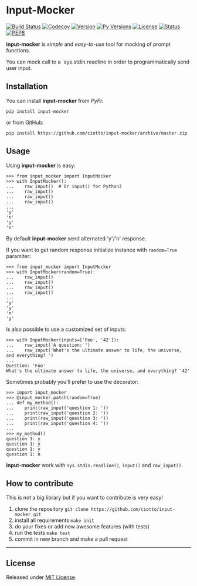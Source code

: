 # Input-Mocker

[![Build Status](https://travis-ci.org/ciotto/input-mocker.svg?branch=master)](https://travis-ci.org/ciotto/input-mocker)
[![Codecov](https://codecov.io/gh/ciotto/input-mocker/branch/master/graph/badge.svg)](https://codecov.io/gh/ciotto/input-mocker)
[![Version](https://badge.fury.io/py/input-mocker.svg)](https://badge.fury.io/py/input-mocker)
[![Py Versions](https://img.shields.io/pypi/pyversions/input-mocker.svg)](https://pypi.python.org/pypi/input-mocker/)
[![License](https://img.shields.io/pypi/l/input-mocker.svg)](https://pypi.python.org/pypi/input-mocker/)
[![Status](https://img.shields.io/pypi/status/input-mocker.svg)](https://pypi.python.org/pypi/input-mocker/)
[![PEP8](https://img.shields.io/badge/code%20style-pep8-orange.svg)](https://www.python.org/dev/peps/pep-0008/)

**input-mocker** is *simple* and *easy-to-use* tool for mocking of prompt functions.

You can mock call to a `sys.stdin.readline in order to programmatically send user input.


## Installation

You can install **input-mocker** from *PyPi*:

`pip install input-mocker`

or from GitHub:

`pip install https://github.com/ciotto/input-mocker/archive/master.zip`


## Usage

Using **input-mocker** is easy:

```
>>> from input_mocker import InputMocker
>>> with InputMocker():
...    raw_input()  # Or input() for Python3
...    raw_input()
...    raw_input()
...    raw_input()
... 
'y'
'n'
'y'
'n'
```

By default **input-mocker** send alternated 'y'/'n' response.

If you want to get random response initialize instance with `random=True` paramiter:

```
>>> from input_mocker import InputMocker
>>> with InputMocker(random=True):
...    raw_input()
...    raw_input()
...    raw_input()
...    raw_input()
... 
'y'
'y'
'n'
'y'
```

Is also possible to use a customized set of inputs:

```
>>> with InputMocker(inputs=['Foo', '42']):
...    raw_input('A question: ')
...    raw_input('What's the ultimate answer to life, the universe, and everything? ')
... 
Question: 'Foo'
What's the ultimate answer to life, the universe, and everything? '42'
```

Sometimes probably you'll prefer to use the decorator:

```
>>> import input_mocker
>>> @input_mocker.patch(random=True)
... def my_method():
...    print(raw_input('question 1: '))
...    print(raw_input('question 2: '))
...    print(raw_input('question 3: '))
...    print(raw_input('question 4: '))
... 
>>> my_method()
question 1: y
question 1: y
question 1: y
question 1: n
```

**input-mocker** work with `sys.stdin.readline()`, `input()` and `raw_input()`.


## How to contribute

This is not a big library but if you want to contribute is very easy!

 1. clone the repository `git clone https://github.com/ciotto/input-mocker.git`
 1. install all requirements `make init`
 1. do your fixes or add new awesome features (with tests)
 1. run the tests `make test`
 1. commit in new branch and make a pull request


---


## License

Released under [MIT License](https://github.com/ciotto/input-mocker/blob/master/LICENSE.txt).

